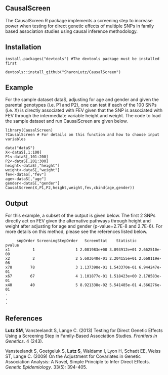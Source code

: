 ## CausalScreen
The CausalScreen R package implements a screening step to increase power when testing for direct genetic effects of multiple SNPs in family based association studies using causal inference methodology. 

## Installation
```
install.packages("devtools") #The devtools package must be installed first

devtools::install_github("SharonLutz/CausalScreen")
```

## Example
For the sample dataset dataS, adjusting for age and gender and given the parental genotypes (i.e. P1 and P2), one can test if each  of the 100 SNPs (i.e. X) is directly associated with FEV given that the SNP is associated with FEV through the intermediate variable height and weight. The code to load the sample dataset and run CausalScreen are given below.
```
library(CausalScreen)
?CausalScreen # For details on this function and how to choose input variables

data("dataS")
X<-dataS[,1:100]
P1<-dataS[,101:200]
P2<-dataS[,201:300]
height<-dataS[,"height"]
weight<-dataS[,"weight"]
fev<-dataS[,"fev"]
age<-dataS[,"age"]
gender<-dataS[,"gender"]
CausalScreen(X,P1,P2,height,weight,fev,cbind(age,gender))
```

## Output
For this example, a subset of the output is given below. The first 2 SNPs directly act on FEV given the alternative pathways through height and weight after adjusting for age and gender (p-value=2.7E-8 and 2.7E-6). For more details on this method, please see the references listed below.

```
     snpOrder ScreeningStepOrder   ScreenStat    Statistic       pvalue
x1          1                  1 2.081983e+00 3.093912e+01 2.662510e-08
x2          2                  2 5.603640e-01 2.204155e+01 2.668119e-06
x78        78                  3 1.137398e-01 1.543370e-01 6.944247e-01
x67        67                  4 1.101877e-01 1.518423e+00 2.178583e-01
x40        40                  5 8.921338e-02 5.541485e-01 4.566276e-01
.
.
.
```
## References
**Lutz SM**, Vansteelandt S, Lange C. (2013) Testing for Direct Genetic Effects Using a Screening Step in Family-Based Association Studies. *Frontiers in Genetics*. 4 (243).

Vansteelandt S, Goetgeluk S, **Lutz S**, Waldamn I, Lyon H, Schadt EE, Weiss ST, Lange C. (2009) On the Adjustment for Covariates in Genetic Association Analysis: A Novel, Simple Principle to Infer Direct Effects. *Genetic Epidemiology*. 33(5): 394-405.

